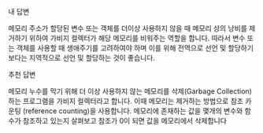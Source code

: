 내 답변

메모리 주소가 할당된 변수 또는 객체를 더이상 사용하지 않을 때 메모리 상의 낭비를 제거하기 위하여 가비지 컬렉터가 해당 메모리를 비워주는 역할을 합니다. 따라서 변수 또는 객체를 사용할 때 생애주기를 고려하여야 하며 이를 위해 전역으로 선언 및 할당하기 보다는 지역적으로 선언 및 할당하는 것이 좋습니다.

추천 답변

메모리 누수를 막기 위해 더 이상 사용하지 않는 메모리를 삭제(Garbage Collection)하는 프로그램을 가비지 컬렉터라고 합니다.
이때 메모리는 제거하는 방법으로 참조 카운팅 (reference counting)을 사용합니다. 메모리에 존재하는 값을 몇개의 변수와 함수가 참조하고 있는지 살펴보고 참조가 0이 되면 값을 메모리에서 삭제합니다
